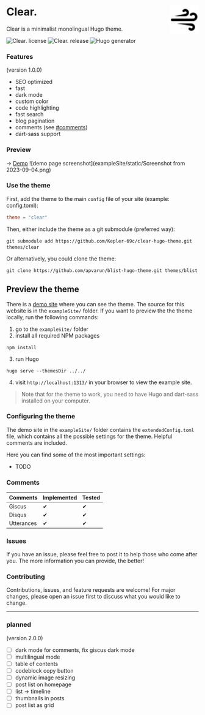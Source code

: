 # Clear. <img align="right" width="15%" src="exampleSite/static/clear.svg"></img>
Clear is a minimalist monolingual Hugo theme.

![Clear. license](https://img.shields.io/github/license/Kepler-69c/clear-hugo-theme)
![Clear. release](https://img.shields.io/github/tag/Kepler-69c/clear-hugo-theme.svg)
![Hugo generator](https://img.shields.io/badge/generator-hugo-darkgreen)

### Features
(version 1.0.0)
- SEO optimized
- fast
- dark mode
- custom color
- code highlighting
- fast search
- blog pagination
- comments (see [#comments](https://github.com/Kepler-69c/clear-hugo-theme#comments))
- dart-sass support

### Preview
-> [Demo](https://clear-hugo.netlify.app)
![demo page screenshot](exampleSite/static/Screenshot from 2023-09-04.png)

### Use the theme
First, add the theme to the main `config` file of your site (example: config.toml):
```toml
theme = "clear"
```

Then, either include the theme as a git submodule (preferred way):
```shell
git submodule add https://github.com/Kepler-69c/clear-hugo-theme.git themes/clear
```

Or alternatively, you could clone the theme:
```shell
git clone https://github.com/apvarun/blist-hugo-theme.git themes/blist
```

## Preview the theme
There is a [demo site](https://clear-hugo.netlify.app) where you can see the theme. The source for this website is in the `exampleSite/` folder. If you want to preview the the theme locally, run the following commands:
1. go to the `exampleSite/` folder
2. install all required NPM packages
```shell
npm install
```
3. run Hugo
```shell
hugo serve --themesDir ../../
```
4. visit `http://localhost:1313/` in your browser to view the example site.

> Note that for the theme to work, you need to have Hugo and dart-sass installed on your computer.

### Configuring the theme
The demo site in the `exampleSite/` folder contains the `extendedConfig.toml` file, which contains all the possible settings for the theme. Helpful comments are included.

Here you can find some of the most important settings:
- TODO

### Comments
| Comments   | Implemented | Tested |
| ---------- | ----------- | ------ |
| Giscus     | ✔︎          | ✔︎     |
| Disqus     | ✔︎          | ✔︎     |
| Utterances | ✔︎          | ✔︎     |

### Issues
If you have an issue, please feel free to post it to help those who come after you. The more information you can provide, the better!

### Contributing
Contributions, issues, and feature requests are welcome! For major changes, please open an issue first to discuss what you would like to change.

---

### planned 
(version 2.0.0)
- [ ] dark mode for comments, fix giscus dark mode
- [ ]  multilingual mode
- [ ]  table of contents
- [ ]  codeblock copy button
- [ ]  dynamic image resizing
- [ ]  post list on homepage
- [ ]  list -> timeline
- [ ]  thumbnails in posts
- [ ]  post list as grid
